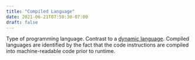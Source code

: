 ```yaml
---
title: "Compiled Language"
date: 2021-06-21T07:59:30-07:00
draft: false
---
```


Type of programming language. Contrast to a [dynamic language](#dynamic-language). Compiled languages are identified by the fact that the code instructions are compiled into machine-readable code prior to runtime.
